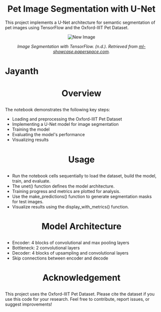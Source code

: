 # <h1 align="center">Pet Image Segmentation with U-Net</h1>

This project implements a U-Net architecture for semantic segmentation of pet images using TensorFlow and the Oxford-IIIT Pet Dataset.
<p align="center">
  <img src="https://github.com/user-attachments/assets/1f56034e-878e-499b-8059-75c18486950e" alt="New Image">
</p>
<p align="center"><em>Image Segmentation with TensorFlow. (n.d.). Retrieved from <a href="https://ml-showcase.paperspace.com/projects/image-segmentation-with-tensorflow">ml-showcase.paperspace.com</a>.</em></p>


# Jayanth


# <p align="center">Overview</p>

The notebook demonstrates the following key steps:

- Loading and preprocessing the Oxford-IIIT Pet Dataset
- Implementing a U-Net model for image segmentation
- Training the model
- Evaluating the model's performance
- Visualizing results

# <p align="center">Usage</p>

- Run the notebook cells sequentially to load the dataset, build the model, train, and evaluate.
- The unet() function defines the model architecture.
- Training progress and metrics are plotted for analysis.
- Use the make_predictions() function to generate segmentation masks for test images.
- Visualize results using the display_with_metrics() function.


# <p align="center">Model Architecture</p>

- Encoder: 4 blocks of convolutional and max pooling layers
- Bottleneck: 2 convolutional layers
- Decoder: 4 blocks of upsampling and convolutional layers
- Skip connections between encoder and decode

# <p align="center">Acknowledgement</p>
This project uses the Oxford-IIIT Pet Dataset. Please cite the dataset if you use this code for your research.
Feel free to contribute, report issues, or suggest improvements!

